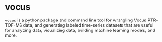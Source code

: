 # vocus
`vocus` is a python package and command line tool for wrangling Vocus PTR-TOF-MS data, and generating labeled time-series datasets that are useful for analyzing data, visualizing data, building machine learning models, and more.


